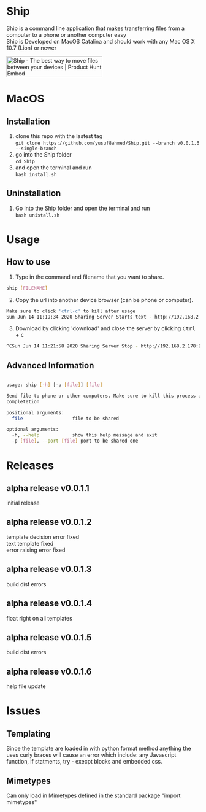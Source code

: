 # Ship
Ship is a command line application that makes transferring files from a computer to a phone or another computer easy <br>
Ship is Developed on MacOS Catalina and should work with any Mac OS X 10.7 (Lion) or newer

<a href="https://www.producthunt.com/posts/ship-9?utm_source=badge-featured&utm_medium=badge&utm_souce=badge-ship-9" target="_blank"><img src="https://api.producthunt.com/widgets/embed-image/v1/featured.svg?post_id=206345&theme=light" alt="Ship - The best way to move files between your devices | Product Hunt Embed" style="width: 250px; height: 54px;" width="250px" height="54px" /></a>

# MacOS

## Installation
1. clone this repo with the lastest tag <br>
`git clone https://github.com/yusuf8ahmed/Ship.git --branch v0.0.1.6 --single-branch`
2. go into the Ship folder<br>
`cd Ship`
3. and open the terminal and run <br>
`bash install.sh`

## Uninstallation
1. Go into the Ship folder and open the terminal and run <br>
`bash unistall.sh`

# Usage

## How to use 
1. Type in the command and filename that you want to share.
```bash 
ship [FILENAME]
```

2. Copy the url into another device browser (can be phone or computer).
```bash
Make sure to click 'ctrl-c' to kill after usage
Sun Jun 14 11:19:34 2020 Sharing Server Starts text - http://192.168.2.178:9999
```

3. Download by clicking 'download' and close the server by clicking <kbd>Ctrl</kbd> + <kbd>c</kbd>
```bash
^CSun Jun 14 11:21:58 2020 Sharing Server Stop - http://192.168.2.178:9999
```

## Advanced Information
```bash 

usage: ship [-h] [-p [file]] [file]

Send file to phone or other computers. Make sure to kill this process after
completetion

positional arguments:
  file                  file to be shared

optional arguments:
  -h, --help            show this help message and exit
  -p [file], --port [file] port to be shared one
```

# Releases
## alpha release v0.0.1.1
initial release

## alpha release v0.0.1.2
template decision error fixed <br>
text template fixed <br>
error raising error fixed <br>

## alpha release v0.0.1.3
build dist errors <br>

## alpha release v0.0.1.4
float right on all templates <br>

## alpha release v0.0.1.5
build dist errors <br>

## alpha release v0.0.1.6
help file update <br>

# Issues
## Templating
Since the template are loaded in with python format method anything the uses curly braces will cause an error which include: any Javascript function, if statments, try - execpt blocks and embedded css.

## Mimetypes 
Can only load in Mimetypes defined in the standard package "import mimetypes"